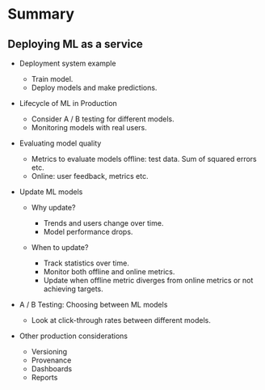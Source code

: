 # Summary

## Deploying ML as a service

* Deployment system example

  * Train model.
  * Deploy models and make predictions.

* Lifecycle of ML in Production

  * Consider A / B testing for different models.
  * Monitoring models with real users.

* Evaluating model quality

  * Metrics to evaluate models offline: test data. Sum of squared errors etc.
  * Online: user feedback, metrics etc. 

* Update ML models

  * Why update?

    * Trends and users change over time.
    * Model performance drops.

  * When to update?

    * Track statistics over time.
    * Monitor both offline and online metrics.
    * Update when offline metric diverges from online metrics or not achieving targets.

* A / B Testing: Choosing between ML models

  * Look at click-through rates between different models.

* Other production considerations

  * Versioning
  * Provenance
  * Dashboards
  * Reports
